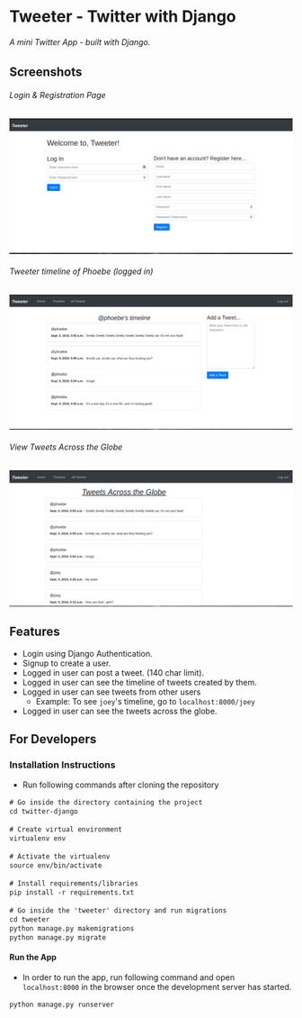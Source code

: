 # Tweeter - Twitter with Django

###### A mini Twitter App - built with Django.


## Screenshots

###### Login & Registration Page
![Login & Registration Page](readme_images/login_registration.png)

###### Tweeter timeline of Phoebe (logged in)
![Tweeter timeline](readme_images/user_tweets_timeline.png)

###### View Tweets Across the Globe
![All Tweets](readme_images/alltweets.png)


## Features
- Login using Django Authentication.
- Signup to create a user.
- Logged in user can post a tweet. (140 char limit).
- Logged in user can see the timeline of tweets created by them.
- Logged in user can see tweets from other users
    - Example: To see `joey`'s timeline, go to `localhost:8000/joey`
- Logged in user can see the tweets across the globe.

## For Developers

### Installation Instructions
- Run following commands after cloning the repository

```
# Go inside the directory containing the project
cd twitter-django

# Create virtual environment
virtualenv env

# Activate the virtualenv
source env/bin/activate

# Install requirements/libraries
pip install -r requirements.txt

# Go inside the 'tweeter' directory and run migrations
cd tweeter
python manage.py makemigrations
python manage.py migrate

```

#### Run the App
- In order to run the app, run following command and open `localhost:8000` in the browser once the development server has started.

```
python manage.py runserver
```


